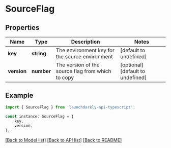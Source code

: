 # SourceFlag


## Properties

Name | Type | Description | Notes
------------ | ------------- | ------------- | -------------
**key** | **string** | The environment key for the source environment | [default to undefined]
**version** | **number** | The version of the source flag from which to copy | [optional] [default to undefined]

## Example

```typescript
import { SourceFlag } from 'launchdarkly-api-typescript';

const instance: SourceFlag = {
    key,
    version,
};
```

[[Back to Model list]](../README.md#documentation-for-models) [[Back to API list]](../README.md#documentation-for-api-endpoints) [[Back to README]](../README.md)
